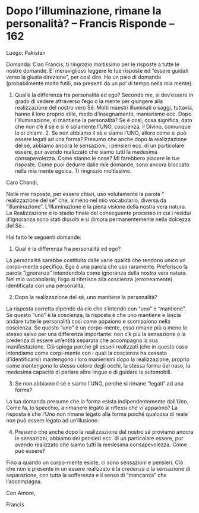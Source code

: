 # Dopo l’illuminazione, rimane la personalità? – Francis Risponde – 162

Luogo: Pakistan

Domanda: Ciao Francis, ti ringrazio moltissimo per le risposte a tutte le nostre domande. E’ meraviglioso leggere le tue risposte ed “essere guidati verso la giusta direzione”, per così dire. Ho un paio di domande (probabilmente molto futili, ma presenti da un po’ di tempo nella mia mente).

1. Qual’è la differenza fra personalità ed ego? Secondo me, si dev’essere in grado di vedere attraverso l’ego o la mente per giungere alla realizzazione del nostro vero Sé. Molti maestri illuminati o saggi, tuttavia, hanno il loro proprio stile, modo d’insegnamento, manierismo ecc. Dopo l’illuminazione, si mantiene la personalità? Se è così, cosa significa, dato che non c’è il sè e si è solamente l’UNO, coscienza, il Divino, comunque lo si chiami. 2. Se non abbiamo il sè e siamo l’UNO, allora come si può essere legati ad una forma? Presumo che anche dopo la realizzazione del sé, abbiamo ancora le sensazioni, i pensieri ecc. di un particolare essere, pur avendo realizzato che siamo tutti la medesima consapevolezza. Come stanno le cose? Mi farebbero piacere le tue risposte. Come puoi dedurre dalle mie domande, sono ancora bloccato nella mia mente egoica. Ti ringrazio moltissimo.

Caro Chandi,

Nelle mie risposte, per essere chiari, uso volutamente la parola “ realizzazione del sé” che, almeno nel mio vocabolario, diversa da “illuminazione”. L’Illuminazione è la piena visione della nostra vera natura. La Realizzazione è lo stadio finale del conseguente processo in cui i residui d’ignoranza sono stati dissolti e si dimora permanentemente nella dolcezza del Sé..

Hai fatto le seguenti domande:

1. Qual è la differenza fra personalità ed ego?

La personalità sarebbe costituita dalle varie qualità che rendono unico un corpo-mente specifico. Ego è una parola che uso raramente. Preferisco la parola “ignoranza” intendendola come ignoranza della nostra vera natura. Nel mio vocabolario, l’ego si riferisce alla coscienza (erroneamente) identificata con una personalità.

2. Dopo la realizzazione del sé, uno mantiene la personalità?

La risposta corretta dipende da ciò che s’intende con “uno” e “mantiene”. Se questo “uno” è la coscienza, la risposta è che uno mantiene e lascia andare tutte le personalità così come appaiono e scompaiono nella coscienza. Se questo “uno” è un corpo-mente, esso rimane più o meno lo stesso salvo per una differenza importante: non c’è più la sensazione o la credenza di essere un’entità separata che accompagna la sua manifestazione. Ciò spiega perché gli esseri realizzati (che in questo caso intendiamo come corpi-mente con i quali la coscienza ha cessato d’identificarsi) mantengono i loro manierismi dopo la realizzazione, proprio come mantengono lo stesso colore degli occhi, la stessa forma del naso, la medesima capacità di parlare altre lingue e di guidare le automobili.

3. Se non abbiamo il sé e siamo l’UNO, perché si rimane “legati” ad una forma?

La tua domanda presume che la forma esista indipendentemente dall’Uno. Come fa, lo specchio, a rimanere legato ai riflessi che vi appaiono? La risposta è che l’Uno non rimane legato alla forma poiché qualcosa di reale non può essere legato ad un’illusione.

4. Presumo che anche dopo la realizzazione del nostro sé proviamo ancora le sensazioni, abbiamo dei pensieri ecc. di un particolare essere, pur avendo realizzato che siamo tutti la medesima consapevolezza. Come può essere?

Fino a quando un corpo-mente esiste, ci sono sensazioni e pensieri. Ciò che non è presente in un essere realizzato è la credenza o la sensazione di separazione, con tutta la sofferenza e il senso di “mancanza” che l’accompagna.

Con Amore,

Francis

    

